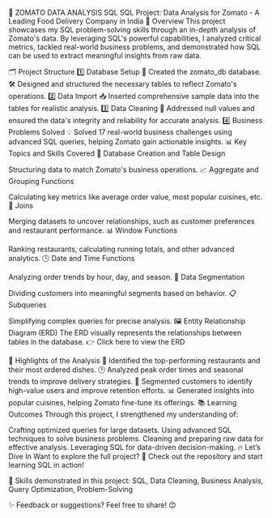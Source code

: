 🍕 ZOMATO DATA ANALYSIS SQL
SQL Project: Data Analysis for Zomato - A Leading Food Delivery Company in India
📜 Overview
This project showcases my SQL problem-solving skills through an in-depth analysis of Zomato's data. By leveraging SQL's powerful capabilities, I analyzed critical metrics, tackled real-world business problems, and demonstrated how SQL can be used to extract meaningful insights from raw data.

🗂️ Project Structure
1️⃣ Database Setup
🚀 Created the zomato_db database.
🛠️ Designed and structured the necessary tables to reflect Zomato's operations.
2️⃣ Data Import
📥 Inserted comprehensive sample data into the tables for realistic analysis.
3️⃣ Data Cleaning
🧹 Addressed null values and ensured the data's integrity and reliability for accurate analysis.
4️⃣ Business Problems Solved
💡 Solved 17 real-world business challenges using advanced SQL queries, helping Zomato gain actionable insights.
📊 Key Topics and Skills Covered
📂 Database Creation and Table Design

Structuring data to match Zomato's business operations.
📈 Aggregate and Grouping Functions

Calculating key metrics like average order value, most popular cuisines, etc.
🔗 Joins

Merging datasets to uncover relationships, such as customer preferences and restaurant performance.
📊 Window Functions

Ranking restaurants, calculating running totals, and other advanced analytics.
🕒 Date and Time Functions

Analyzing order trends by hour, day, and season.
🎯 Data Segmentation

Dividing customers into meaningful segments based on behavior.
📋 Subqueries

Simplifying complex queries for precise analysis.
🖼️ Entity Relationship Diagram (ERD)
The ERD visually represents the relationships between tables in the database.
👉 Click here to view the ERD

🚀 Highlights of the Analysis
🌟 Identified the top-performing restaurants and their most ordered dishes.
🕑 Analyzed peak order times and seasonal trends to improve delivery strategies.
🎯 Segmented customers to identify high-value users and improve retention efforts.
📊 Generated insights into popular cuisines, helping Zomato fine-tune its offerings.
📚 Learning Outcomes
Through this project, I strengthened my understanding of:

Crafting optimized queries for large datasets.
Using advanced SQL techniques to solve business problems.
Cleaning and preparing raw data for effective analysis.
Leveraging SQL for data-driven decision-making.
🔥 Let’s Dive In
Want to explore the full project?
📂 Check out the repository and start learning SQL in action!

🌟 Skills demonstrated in this project:
SQL, Data Cleaning, Business Analysis, Query Optimization, Problem-Solving

✨ Feedback or suggestions? Feel free to share! 😊

